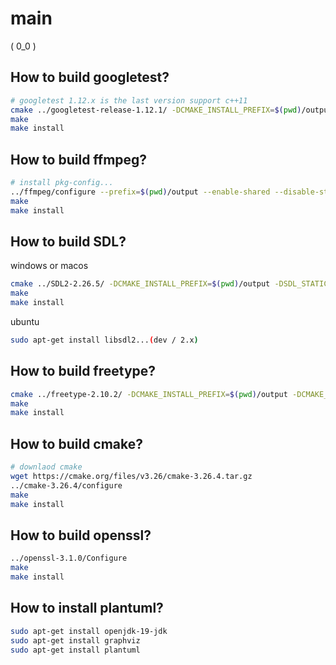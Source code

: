 # main

( 0_0 )

## How to build googletest?

```bash
# googletest 1.12.x is the last version support c++11
cmake ../googletest-release-1.12.1/ -DCMAKE_INSTALL_PREFIX=$(pwd)/output -DBUILD_SHARED_LIBS=ON -DCMAKE_BUILD_TYPE=Release -DCMAKE_CXX_STANDARD=14
make
make install
```

## How to build ffmpeg?

```bash
# install pkg-config...
../ffmpeg/configure --prefix=$(pwd)/output --enable-shared --disable-static --disable-autodetect --disable-asm
make
make install
```

## How to build SDL?

windows or macos

```bash
cmake ../SDL2-2.26.5/ -DCMAKE_INSTALL_PREFIX=$(pwd)/output -DSDL_STATIC=OFF -DCMAKE_BUILD_TYPE=Release
make
make install
```

ubuntu

```bash
sudo apt-get install libsdl2...(dev / 2.x)
```

## How to build freetype?

```bash
cmake ../freetype-2.10.2/ -DCMAKE_INSTALL_PREFIX=$(pwd)/output -DCMAKE_BUILD_TYPE=Release -DBUILD_SHARED_LIBS=true -DFT_DISABLE_BROTLI=ON -DFT_DISABLE_BZIP2=ON -DFT_DISABLE_HARFBUZZ=ON -DFT_DISABLE_PNG=ON -DFT_DISABLE_ZLIB=ON -DFT_REQUIRE_BROTLI=ON -DFT_REQUIRE_BZIP2=ON -DFT_REQUIRE_HARFBUZZ=ON
make
make install
```

## How to build cmake?

```bash
# downlaod cmake
wget https://cmake.org/files/v3.26/cmake-3.26.4.tar.gz
../cmake-3.26.4/configure
make
make install
```

## How to build openssl?

```bash
../openssl-3.1.0/Configure
make
make install
```

## How to install plantuml?

```bash
sudo apt-get install openjdk-19-jdk
sudo apt-get install graphviz
sudo apt-get install plantuml
```

## 